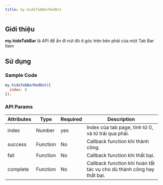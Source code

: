 ```yaml
---
title: my.hideTabBarRedDot
---
```


## Giới thiệu

**my.hideTabBar** là API để ẩn đi nút đỏ ở góc trên bên phải của một Tab Bar Item

## Sử dụng

### Sample Code

```js
my.hideTabBarRedDot({
  index: 0
});
```

### API Params

| Attributes | Type     | Required | Description                                                           |
| ---------- | -------- | -------- | --------------------------------------------------------------------- |
| index      | Number   | yes      | Index của tab page, tính từ 0, và từ trái qua phải.                   |
| success    | Function | No       | Callback function khi thành công.                                     |
| fail       | Function | No       | Callback function khi thất bại.                                       |
| complete   | Function | No       | Callback function khi hoàn tất tác vụ cho dù thành công hay thất bại. |
